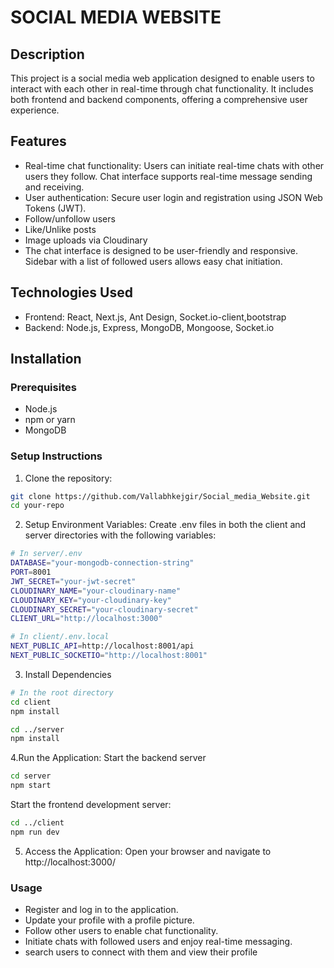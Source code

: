 # SOCIAL MEDIA WEBSITE

## Description

This project is a social media web application designed to enable users to interact with each other in real-time through chat functionality. It includes both frontend and backend components, offering a comprehensive user experience.

## Features

- Real-time chat functionality: Users can initiate real-time chats with other users they follow.
Chat interface supports real-time message sending and receiving.
- User authentication: Secure user login and registration using JSON Web Tokens (JWT).
- Follow/unfollow users
- Like/Unlike posts
- Image uploads via Cloudinary
- The chat interface is designed to be user-friendly and responsive.
Sidebar with a list of followed users allows easy chat initiation.

## Technologies Used

- Frontend: React, Next.js, Ant Design, Socket.io-client,bootstrap
- Backend: Node.js, Express, MongoDB, Mongoose, Socket.io

## Installation

### Prerequisites

- Node.js
- npm or yarn
- MongoDB

### Setup Instructions

1. Clone the repository:

```bash
git clone https://github.com/Vallabhkejgir/Social_media_Website.git
cd your-repo
```
2. Setup Environment Variables:
 Create .env files in both the client and server directories with the following variables:
```bash
# In server/.env
DATABASE="your-mongodb-connection-string"
PORT=8001
JWT_SECRET="your-jwt-secret"
CLOUDINARY_NAME="your-cloudinary-name"
CLOUDINARY_KEY="your-cloudinary-key"
CLOUDINARY_SECRET="your-cloudinary-secret"
CLIENT_URL="http://localhost:3000"

# In client/.env.local
NEXT_PUBLIC_API=http://localhost:8001/api
NEXT_PUBLIC_SOCKETIO="http://localhost:8001"
```
3. Install Dependencies
```bash
# In the root directory
cd client
npm install

cd ../server
npm install
```
4.Run the Application: 
Start the backend server
```bash
cd server
npm start

```
Start the frontend development server:
```bash
cd ../client
npm run dev

```
5. Access the Application: Open your browser and navigate to http://localhost:3000/

### Usage
- Register and log in to the application.
- Update your profile with a profile picture.
- Follow other users to enable chat functionality.
- Initiate chats with followed users and enjoy real-time messaging.
- search users to connect with them and view their profile








